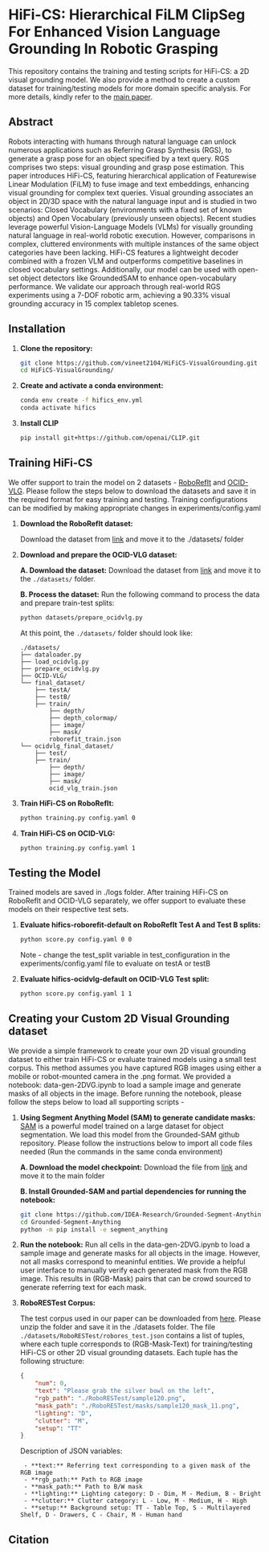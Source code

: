 # HiFi-CS: Hierarchical FiLM ClipSeg For Enhanced Vision Language Grounding In Robotic Grasping

This repository contains the training and testing scripts for HiFi-CS: a 2D visual grounding model. We also provide a method to create a custom dataset for training/testing models for more domain specific analysis. For more details, kindly refer to the [main paper](https://openreview.net/pdf?id=JWVJJhLqtM).

## Abstract
Robots interacting with humans through natural language can unlock numerous applications such as Referring Grasp Synthesis (RGS), to generate a grasp pose for an object specified by a text query. RGS comprises two steps: visual grounding and grasp pose estimation. This paper introduces HiFi-CS, featuring hierarchical application of Featurewise Linear Modulation (FiLM) to fuse image and text embeddings, enhancing visual grounding for complex text queries. Visual grounding associates an object in 2D/3D space with the natural language input and is studied in two scenarios: Closed Vocabulary (environments with a fixed set of known objects) and Open Vocabulary (previously unseen  objects). Recent studies leverage powerful Vision-Language Models (VLMs) for visually grounding natural language in real-world robotic execution. However, comparisons in complex, cluttered environments with multiple instances of the same object categories have been lacking.  HiFi-CS features a lightweight decoder combined with a frozen VLM and outperforms competitive baselines in closed vocabulary settings. Additionally, our model can be used with open-set object detectors like GroundedSAM to enhance open-vocabulary performance. We validate our approach through real-world RGS experiments using a 7-DOF robotic arm, achieving a 90.33\% visual grounding accuracy in 15 complex tabletop scenes.

## Installation

1. **Clone the repository:**
    ```bash
    git clone https://github.com/vineet2104/HiFiCS-VisualGrounding.git
    cd HiFiCS-VisualGrounding/
    ```

2. **Create and activate a conda environment:**
    ```bash
    conda env create -f hifics_env.yml
    conda activate hifics
    ```

3. **Install CLIP**
    ```bash
    pip install git+https://github.com/openai/CLIP.git
    ```

## Training HiFi-CS

We offer support to train the model on 2 datasets - [RoboRefIt](https://ieeexplore.ieee.org/document/10341379) and [OCID-VLG](https://openreview.net/pdf/25fe155e277cb95267cd9b875bb02f9c88dcb8c5.pdf). Please follow the steps below to download the datasets and save it in the required format for easy training and testing. Training configurations can be modified by making appropriate changes in experiments/config.yaml

1. **Download the RoboRefIt dataset:**
   
    Download the dataset from [link](https://drive.google.com/file/d/1pdGF1HaU_UiKfh5Z618hy3nRjVbq_VuW/view?usp=sharing) and move it to the ./datasets/ folder

2. **Download and prepare the OCID-VLG dataset:**

    **A. Download the dataset:**
    Download the dataset from [link](https://drive.google.com/file/d/1VwcjgyzpKTaczovjPNAHjh-1YvWz9Vmt/view?usp=share_link) and move it to the `./datasets/` folder.

    **B. Process the dataset:**
    Run the following command to process the data and prepare train-test splits:
    ```bash
    python datasets/prepare_ocidvlg.py
    ```

    At this point, the `./datasets/` folder should look like:

    ```plaintext
    ./datasets/
    ├── dataloader.py
    ├── load_ocidvlg.py
    ├── prepare_ocidvlg.py
    ├── OCID-VLG/
    └── final_dataset/
        ├── testA/
        ├── testB/
        ├── train/
            ├── depth/
            ├── depth_colormap/
            ├── image/
            ├── mask/
            roborefit_train.json
    └── ocidvlg_final_dataset/
        ├── test/
        ├── train/
            ├── depth/
            ├── image/
            ├── mask/
            ocid_vlg_train.json
    ```

4. **Train HiFi-CS on RoboRefIt:**
    ```bash
    python training.py config.yaml 0
    ```

5. **Train HiFi-CS on OCID-VLG:**
    ```bash
    python training.py config.yaml 1
    ```

## Testing the Model

Trained models are saved in ./logs folder. After training HiFi-CS on RoboRefIt and OCID-VLG separately, we offer support to evaluate these models on their respective test sets.

1. **Evaluate hifics-roborefit-default on RoboRefIt Test A and Test B splits:**
    ```bash
    python score.py config.yaml 0 0
    ```
    Note - change the test_split variable in test_configuration in the experiments/config.yaml file to evaluate on testA or testB

2. **Evaluate hifics-ocidvlg-default on OCID-VLG Test split:**
    ```bash
    python score.py config.yaml 1 1
    ```

## Creating your Custom 2D Visual Grounding dataset

We provide a simple framework to create your own 2D visual grounding dataset to either train HiFi-CS or evaluate trained models using a small test corpus. This method assumes you have captured RGB images using either a mobile or robot-mounted camera in the .png format. We provided a notebook: data-gen-2DVG.ipynb to load a sample image and generate masks of all objects in the image. Before running the notebook, please follow the steps below to load all supporting scripts - 

1. **Using Segment Anything Model (SAM) to generate candidate masks:**
    [SAM](https://arxiv.org/abs/2304.02643) is a powerful model trained on a large dataset for object segmentation. We load this model from the Grounded-SAM github repository. Please follow the instructions below to import all code files needed (Run the commands in the same conda environment)

   **A. Download the model checkpoint:**
    Download the file from [link](https://huggingface.co/spaces/abhishek/StableSAM/resolve/main/sam_vit_h_4b8939.pth?download=true) and move it to the main folder

    **B. Install Grounded-SAM and partial dependencies for running the notebook:**
    ```bash
    git clone https://github.com/IDEA-Research/Grounded-Segment-Anything.git
    cd Grounded-Segment-Anything
    python -m pip install -e segment_anything
    ```

2. **Run the notebook:**
   Run all cells in the data-gen-2DVG.ipynb to load a sample image and generate masks for all objects in the image. However, not all masks correspond to meaninful entities. We provide a helpful user interface to manually verify each generated mask from the RGB image. This results in (RGB-Mask) pairs that can be crowd sourced to generate referring text for each mask.

3. **RoboRESTest Corpus:**

    The test corpus used in our paper can be downloaded from [here](https://drive.google.com/file/d/1X12hYcVT8HGLqMZW-LLL5mOEHLYG2ZtN/view?usp=sharing). Please unzip the folder and save it in the ./datasets folder. The file `./datasets/RoboRESTest/robores_test.json` contains a list of tuples, where each tuple corresponds to (RGB-Mask-Text) for training/testing HiFi-CS or other 2D visual grounding datasets. Each tuple has the following structure:

    ```json
    {
        "num": 0,
        "text": "Please grab the silver bowl on the left",
        "rgb_path": "./RoboRESTest/sample120.png",
        "mask_path": "./RoboRESTest/masks/sample120_mask_11.png",
        "lighting": "D",
        "clutter": "M",
        "setup": "TT"
    }
    ```

    Description of JSON variables:
    
        - **text:** Referring text corresponding to a given mask of the RGB image
        - **rgb_path:** Path to RGB image
        - **mask_path:** Path to B/W mask
        - **lighting:** Lighting category: D - Dim, M - Medium, B - Bright
        - **clutter:** Clutter category: L - Low, M - Medium, H - High
        - **setup:** Background setup: TT - Table Top, S - Multilayered Shelf, D - Drawers, C - Chair, M - Human hand

   

## Citation

<Will be added soon>

